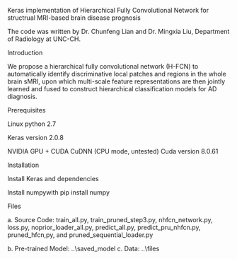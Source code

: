 Keras implementation of Hierarchical Fully Convolutional Network for structrual MRI-based brain disease prognosis

The code was written by Dr. Chunfeng Lian and Dr. Mingxia Liu, Department of Radiology at UNC-CH. 

Introduction

We propose a hierarchical fully convolutional network (H-FCN) to automatically identify discriminative local patches and regions in the whole brain sMRI, upon which multi-scale feature representations are then jointly learned and fused to construct hierarchical classification models for AD diagnosis.


Prerequisites

Linux python 2.7

Keras version 2.0.8

NVIDIA GPU + CUDA CuDNN (CPU mode, untested) Cuda version 8.0.61

Installation

Install Keras and dependencies

Install numpywith pip install numpy

Files

a. Source Code: train_all.py, train_pruned_step3.py, nhfcn_network.py, loss.py, noprior_loader_all.py, predict_all.py, predict_pru_nhfcn.py, pruned_hfcn,py, and pruned_sequential_loader.py 

b. Pre-trained Model: ..\saved_model
c. Data: ..\files


